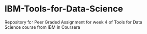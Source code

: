# IBM-Tools-for-Data-Science
Repository for Peer Graded Assignment for week 4 of Tools for Data Science course from IBM in Coursera
